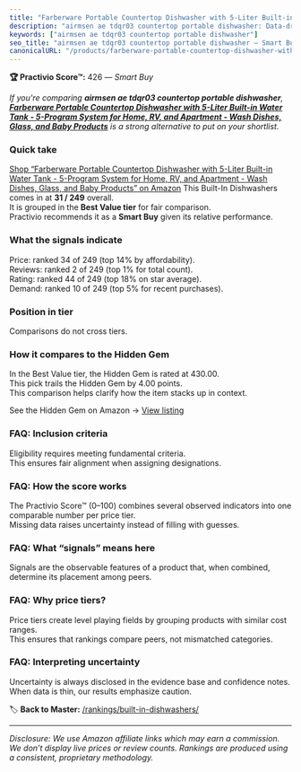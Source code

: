 ```yaml
---
title: "Farberware Portable Countertop Dishwasher with 5-Liter Built-in Water Tank - 5-Program System for Home, RV, and Apartment - Wash Dishes, Glass, and Baby Products"
description: "airmsen ae tdqr03 countertop portable dishwasher: Data-driven within Best Value ranking using the Practivio Score™. Positioned by quality, value, demand, finda…"
keywords: ["airmsen ae tdqr03 countertop portable dishwasher"]
seo_title: "airmsen ae tdqr03 countertop portable dishwasher — Smart Buy Best Value (2025)"
canonicalURL: "/products/farberware-portable-countertop-dishwasher-with-5-liter-built-in-water-tank-5-program-system-for-home-rv-and-apartment-wash-dishes-glass-and-baby-products-B0CHBTXRLG/"
---
```


**🏆 Practivio Score™:** 426 — _Smart Buy_


*If you're comparing **airmsen ae tdqr03 countertop portable dishwasher**, **[Farberware Portable Countertop Dishwasher with 5-Liter Built-in Water Tank - 5-Program System for Home, RV, and Apartment - Wash Dishes, Glass, and Baby Products](https://www.amazon.com/dp/B0CHBTXRLG?tag=practivio-20)** is a strong alternative to put on your shortlist.*
### Quick take
[Shop “Farberware Portable Countertop Dishwasher with 5-Liter Built-in Water Tank - 5-Program System for Home, RV, and Apartment - Wash Dishes, Glass, and Baby Products” on Amazon](https://www.amazon.com/dp/B0CHBTXRLG?tag=practivio-20)
This Built-In Dishwashers comes in at **31 / 249** overall.  
It is grouped in the **Best Value tier** for fair comparison.  
Practivio recommends it as a **Smart Buy** given its relative performance.

### What the signals indicate
Price: ranked 34 of 249 (top 14% by affordability).  
Reviews: ranked 2 of 249 (top 1% for total count).  
Rating: ranked 44 of 249 (top 18% on star average).  
Demand: ranked 10 of 249 (top 5% for recent purchases).

### Position in tier
Comparisons do not cross tiers.

### How it compares to the Hidden Gem
In the Best Value tier, the Hidden Gem is rated at 430.00.  
This pick trails the Hidden Gem by 4.00 points.  
This comparison helps clarify how the item stacks up in context.  

See the Hidden Gem on Amazon → [View listing](https://www.amazon.com/dp/B09ST4M8VF?tag=practivio-20)

### FAQ: Inclusion criteria
Eligibility requires meeting fundamental criteria.  
This ensures fair alignment when assigning designations.

### FAQ: How the score works
The Practivio Score™ (0–100) combines several observed indicators into one comparable number per price tier.  
Missing data raises uncertainty instead of filling with guesses.

### FAQ: What “signals” means here
Signals are the observable features of a product that, when combined, determine its placement among peers.

### FAQ: Why price tiers?
Price tiers create level playing fields by grouping products with similar cost ranges.  
This ensures that rankings compare peers, not mismatched categories.

### FAQ: Interpreting uncertainty
Uncertainty is always disclosed in the evidence base and confidence notes.  
When data is thin, our results emphasize caution.


🏷️ **Back to Master:** [/rankings/built-in-dishwashers/](/rankings/built-in-dishwashers/)

---
_Disclosure: We use Amazon affiliate links which may earn a commission. We don’t display live prices or review counts. Rankings are produced using a consistent, proprietary methodology._
